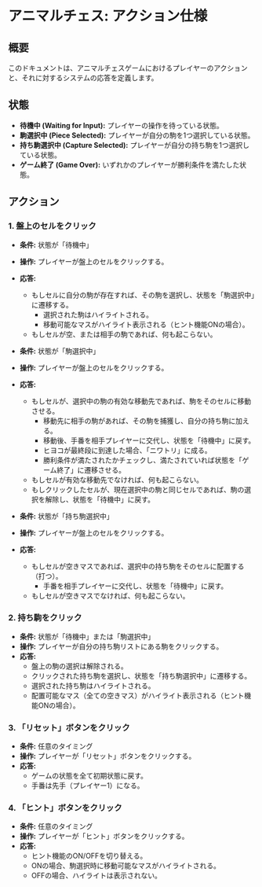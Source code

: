 # アニマルチェス: アクション仕様

## 概要

このドキュメントは、アニマルチェスゲームにおけるプレイヤーのアクションと、それに対するシステムの応答を定義します。

## 状態

-   **待機中 (Waiting for Input):** プレイヤーの操作を待っている状態。
-   **駒選択中 (Piece Selected):** プレイヤーが自分の駒を1つ選択している状態。
-   **持ち駒選択中 (Capture Selected):** プレイヤーが自分の持ち駒を1つ選択している状態。
-   **ゲーム終了 (Game Over):** いずれかのプレイヤーが勝利条件を満たした状態。

## アクション

### 1. 盤上のセルをクリック

-   **条件:** 状態が「待機中」
-   **操作:** プレイヤーが盤上のセルをクリックする。
-   **応答:**
    -   もしセルに自分の駒が存在すれば、その駒を選択し、状態を「駒選択中」に遷移する。
        -   選択された駒はハイライトされる。
        -   移動可能なマスがハイライト表示される（ヒント機能ONの場合）。
    -   もしセルが空、または相手の駒であれば、何も起こらない。

-   **条件:** 状態が「駒選択中」
-   **操作:** プレイヤーが盤上のセルをクリックする。
-   **応答:**
    -   もしセルが、選択中の駒の有効な移動先であれば、駒をそのセルに移動させる。
        -   移動先に相手の駒があれば、その駒を捕獲し、自分の持ち駒に加える。
        -   移動後、手番を相手プレイヤーに交代し、状態を「待機中」に戻す。
        -   ヒヨコが最終段に到達した場合、「ニワトリ」に成る。
        -   勝利条件が満たされたかチェックし、満たされていれば状態を「ゲーム終了」に遷移させる。
    -   もしセルが有効な移動先でなければ、何も起こらない。
    -   もしクリックしたセルが、現在選択中の駒と同じセルであれば、駒の選択を解除し、状態を「待機中」に戻す。

-   **条件:** 状態が「持ち駒選択中」
-   **操作:** プレイヤーが盤上のセルをクリックする。
-   **応答:**
    -   もしセルが空きマスであれば、選択中の持ち駒をそのセルに配置する（打つ）。
        -   手番を相手プレイヤーに交代し、状態を「待機中」に戻す。
    -   もしセルが空きマスでなければ、何も起こらない。

### 2. 持ち駒をクリック

-   **条件:** 状態が「待機中」または「駒選択中」
-   **操作:** プレイヤーが自分の持ち駒リストにある駒をクリックする。
-   **応答:**
    -   盤上の駒の選択は解除される。
    -   クリックされた持ち駒を選択し、状態を「持ち駒選択中」に遷移する。
    -   選択された持ち駒はハイライトされる。
    -   配置可能なマス（全ての空きマス）がハイライト表示される（ヒント機能ONの場合）。

### 3. 「リセット」ボタンをクリック

-   **条件:** 任意のタイミング
-   **操作:** プレイヤーが「リセット」ボタンをクリックする。
-   **応答:**
    -   ゲームの状態を全て初期状態に戻す。
    -   手番は先手（プレイヤー1）になる。

### 4. 「ヒント」ボタンをクリック

-   **条件:** 任意のタイミング
-   **操作:** プレイヤーが「ヒント」ボタンをクリックする。
-   **応答:**
    -   ヒント機能のON/OFFを切り替える。
    -   ONの場合、駒選択時に移動可能なマスがハイライトされる。
    -   OFFの場合、ハイライトは表示されない。
